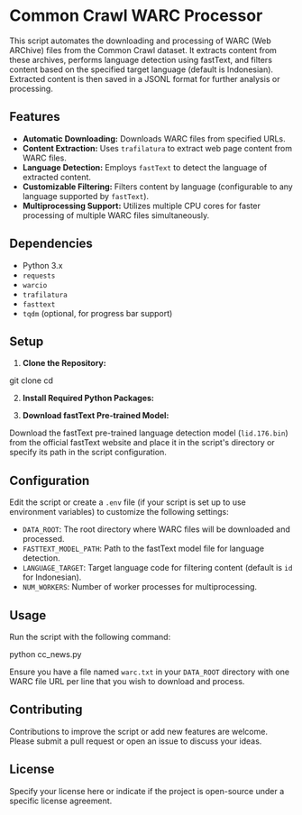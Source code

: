 # Common Crawl WARC Processor

This script automates the downloading and processing of WARC (Web ARChive) files from the Common Crawl dataset. It extracts content from these archives, performs language detection using fastText, and filters content based on the specified target language (default is Indonesian). Extracted content is then saved in a JSONL format for further analysis or processing.

## Features

- **Automatic Downloading:** Downloads WARC files from specified URLs.
- **Content Extraction:** Uses `trafilatura` to extract web page content from WARC files.
- **Language Detection:** Employs `fastText` to detect the language of extracted content.
- **Customizable Filtering:** Filters content by language (configurable to any language supported by `fastText`).
- **Multiprocessing Support:** Utilizes multiple CPU cores for faster processing of multiple WARC files simultaneously.

## Dependencies

- Python 3.x
- `requests`
- `warcio`
- `trafilatura`
- `fasttext`
- `tqdm` (optional, for progress bar support)

## Setup

1. **Clone the Repository:**

git clone <repository-url>
cd <repository-folder>


2. **Install Required Python Packages:**


3. **Download fastText Pre-trained Model:**

Download the fastText pre-trained language detection model (`lid.176.bin`) from the official fastText website and place it in the script's directory or specify its path in the script configuration.

## Configuration

Edit the script or create a `.env` file (if your script is set up to use environment variables) to customize the following settings:

- `DATA_ROOT`: The root directory where WARC files will be downloaded and processed.
- `FASTTEXT_MODEL_PATH`: Path to the fastText model file for language detection.
- `LANGUAGE_TARGET`: Target language code for filtering content (default is `id` for Indonesian).
- `NUM_WORKERS`: Number of worker processes for multiprocessing.

## Usage

Run the script with the following command:

python cc_news.py


Ensure you have a file named `warc.txt` in your `DATA_ROOT` directory with one WARC file URL per line that you wish to download and process.

## Contributing

Contributions to improve the script or add new features are welcome. Please submit a pull request or open an issue to discuss your ideas.

## License

Specify your license here or indicate if the project is open-source under a specific license agreement.


